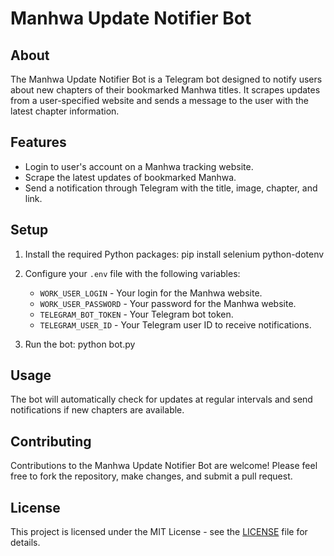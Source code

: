 # Manhwa Update Notifier Bot

## About
The Manhwa Update Notifier Bot is a Telegram bot designed to notify users about new chapters of their bookmarked Manhwa titles. It scrapes updates from a user-specified website and sends a message to the user with the latest chapter information.

## Features
- Login to user's account on a Manhwa tracking website.
- Scrape the latest updates of bookmarked Manhwa.
- Send a notification through Telegram with the title, image, chapter, and link.

## Setup
1. Install the required Python packages:
   pip install selenium python-dotenv
2. Configure your `.env` file with the following variables:
   - `WORK_USER_LOGIN` - Your login for the Manhwa website.
   - `WORK_USER_PASSWORD` - Your password for the Manhwa website.
   - `TELEGRAM_BOT_TOKEN` - Your Telegram bot token.
   - `TELEGRAM_USER_ID` - Your Telegram user ID to receive notifications.

3. Run the bot:
   python bot.py

## Usage
The bot will automatically check for updates at regular intervals and send notifications if new chapters are available.

## Contributing
Contributions to the Manhwa Update Notifier Bot are welcome! Please feel free to fork the repository, make changes, and submit a pull request.

## License
This project is licensed under the MIT License - see the [LICENSE](LICENSE) file for details.
